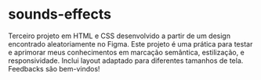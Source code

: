 # sounds-effects
Terceiro projeto em HTML e CSS desenvolvido a partir de um design encontrado aleatoriamente no Figma. Este projeto é uma prática para testar e aprimorar meus conhecimentos em marcação semântica, estilização, e responsividade. Inclui layout adaptado para diferentes tamanhos de tela. Feedbacks são bem-vindos!
